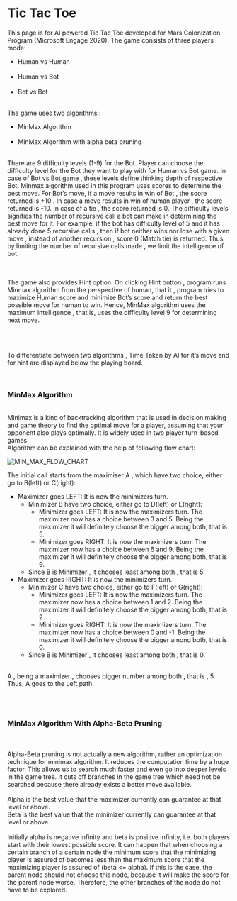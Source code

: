 # Tic Tac Toe
This page is for AI powered Tic Tac Toe developed for Mars Colonization Program (Microsoft Engage 2020). The game consists of three players mode: <br>
<ul type="bullet">
	<li>Human vs Human</li><br>
	<li>Human vs Bot</li><br>
	<li>Bot vs Bot</li>
</ul>
<br>
The game uses two algorithms :<br>
<ul type="square">
<li>	MinMax Algorithm</li><br>
<li>	MinMax Algorithm with alpha beta pruning </li>
</ul>
<br>
There are 9 difficulty levels (1-9)  for the Bot. Player can choose the difficulty level for the Bot they want to play with for Human vs Bot game. In case of Bot vs Bot game , these levels define thinking depth of respective Bot. Minmax algorithm used in this program uses scores to determine the best move. For Bot’s move, if a move results in win of Bot , the score returned is +10 . In case a move results in win of human player , the score returned is -10. In case of a tie , the score returned is 0. The difficulty levels signifies the number of recursive call a bot can make in determining the best move for it. For example, if the bot has difficulty level of 5 and it has already done 5 recursive calls , then if bot neither wins nor lose with a given move , instead of another recursion , score 0 (Match tie) is returned. Thus, by limiting the number of recursive calls made , we limit the intelligence of bot.

<br><br>
The game also provides Hint option. On clicking Hint button , program runs Minmax algorithm from the perspective of human, that it , program tries to maximize Human score and minimize Bot’s score and return the best possible move for human to win. Hence, MinMax algorithm uses the maximum intelligence , that is, uses the difficulty level 9 for determining next move.

<br><br>

To differentiate between two algorithms , Time Taken by AI for it’s move and for hint are displayed below the playing board.

<br>
<h3>
MinMax Algorithm
</h3>
<br>
Minimax is a kind of backtracking algorithm that is used in decision making and game theory to find the optimal move for a player, assuming that your opponent also plays optimally. It is widely used in two player turn-based games.
<br>
Algorithm can be explained with the help of following flow chart:

![MIN_MAX_FLOW_CHART](https://github.com/sanya-sharma/Tic-Tac-Toe/blob/master/MIN_MAX.jpg)

The initial call starts from the maximiser A , which have two choice, either go to B(left) or C(right):
<br>
<ul type="square">
	<li>Maximizer goes LEFT: It is now the minimizers turn.
		<ul >
			<li>Minimizer B have two choice, either go to D(left) or E(right):
				<ul type="circle">
					<li>Minimizer goes LEFT: It is now the maximizers turn. The maximizer now has a choice between 3 and 5. Being the maximizer it will definitely choose the bigger among both, that is 5. </li>
					<li>Minimizer goes RIGHT: It is now the maximizers turn. The maximizer now has a choice between 6 and 9. Being the maximizer it will definitely choose the bigger among both, that is 9. </li>
				</ul>
			</li>
			<li>Since B is Minimizer , it chooses least among both , that is 5.</li>
		</ul>
	</li>
	<li>Maximizer goes RIGHT: It is now the minimizers turn.
		<ul>
			<li>Minimizer C have two choice, either go to F(left) or G(right):
				<ul type="circle">
					<li>Minimizer goes LEFT: It is now the maximizers turn. The maximizer now has a choice between 1 and 2. Being the maximizer it will definitely choose the bigger among both, that is 2. </li>
					<li>Minimizer goes RIGHT: It is now the maximizers turn. The maximizer now has a choice between 0 and -1. Being the maximizer it will definitely choose the bigger among both, that is 0. </li>
				</ul>
			</li>
			<li>Since B is Minimizer , it chooses least among both , that is 0.</li>
		</ul>
	</li>
</ul>
<br>
A , being a maximizer , chooses bigger number among both , that is , 5. Thus, A goes to the Left path.

<br><br>
<h3>
MinMax Algorithm With Alpha-Beta Pruning
	</h3>
<br><br>
Alpha-Beta pruning is not actually a new algorithm, rather an optimization technique for minimax algorithm. It reduces the computation time by a huge factor. This allows us to search much faster and even go into deeper levels in the game tree. It cuts off branches in the game tree which need not be searched because there already exists a better move available.
<br><br>
Alpha is the best value that the maximizer currently can guarantee at that level or above.
<br>
Beta is the best value that the minimizer currently can guarantee at that level or above.
<br><br>
 Initially alpha is negative infinity and beta is positive infinity, i.e. both players start with their lowest possible score. It can happen that when choosing a certain branch of a certain node the minimum score that the minimizing player is assured of becomes less than the maximum score that the maximizing player is assured of (beta <= alpha). If this is the case, the parent node should not choose this node, because it will make the score for the parent node worse. Therefore, the other branches of the node do not have to be explored.
